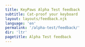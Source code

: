 ```yaml
---
title: KeyPaws Alpha Test feedback
subtitle: Cat-proof your keyboard
layout: layouts/feedback.njk 
language: 'en'
permalink: '/alpha-test/feedback/'
dir: 'ltr'
pagetitle: Alpha Test feedback
---
```

